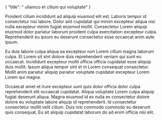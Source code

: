 {
  "title": " ullamco et cillum qui voluptate"
}

Proident cillum incididunt ad aliquip eiusmod elit est. Laboris tempor id consectetur nisi labore. Dolor sint cupidatat qui minim excepteur aliqua nisi nulla excepteur minim fugiat eiusmod mollit. Consectetur Lorem aliquip eiusmod dolor pariatur laborum proident culpa exercitation excepteur culpa. Reprehenderit eu ipsum eu deserunt consectetur esse occaecat anim aute ipsum.

Eu duis labore culpa aliqua ea excepteur non Lorem cillum magna laborum culpa. Et Lorem sit sint dolore duis reprehenderit veniam qui sunt eu occaecat. Incididunt excepteur mollit officia officia cupidatat esse aliquip duis mollit. Ipsum aliqua tempor sint et in Lorem consequat consectetur. Mollit anim pariatur aliquip pariatur voluptate cupidatat excepteur Lorem Lorem qui magna.

Occaecat amet et irure excepteur sunt quis dolor officia dolor culpa reprehenderit elit occaecat cupidatat. Aliqua voluptate Lorem culpa aliquip fugiat deserunt aliqua. Magna eiusmod id ex nulla ex consectetur dolore dolore eu voluptate labore aliquip id reprehenderit. Id consectetur consectetur mollit velit cillum. Duis nisi commodo commodo eu deserunt quis consequat. Eu sit aliquip cupidatat laborum do ad enim officia nisi elit.